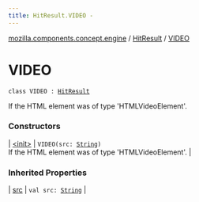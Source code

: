 ```yaml
---
title: HitResult.VIDEO - 
---
```


[mozilla.components.concept.engine](../../index.html) / [HitResult](../index.html) / [VIDEO](./index.html)

# VIDEO

`class VIDEO : `[`HitResult`](../index.html)

If the HTML element was of type 'HTMLVideoElement'.

### Constructors

| [&lt;init&gt;](-init-.html) | `VIDEO(src: `[`String`](https://kotlinlang.org/api/latest/jvm/stdlib/kotlin/-string/index.html)`)`<br>If the HTML element was of type 'HTMLVideoElement'. |

### Inherited Properties

| [src](../src.html) | `val src: `[`String`](https://kotlinlang.org/api/latest/jvm/stdlib/kotlin/-string/index.html) |

